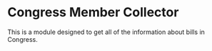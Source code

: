# Congress Member Collector
This is a module designed to get all of the information about bills in Congress.
